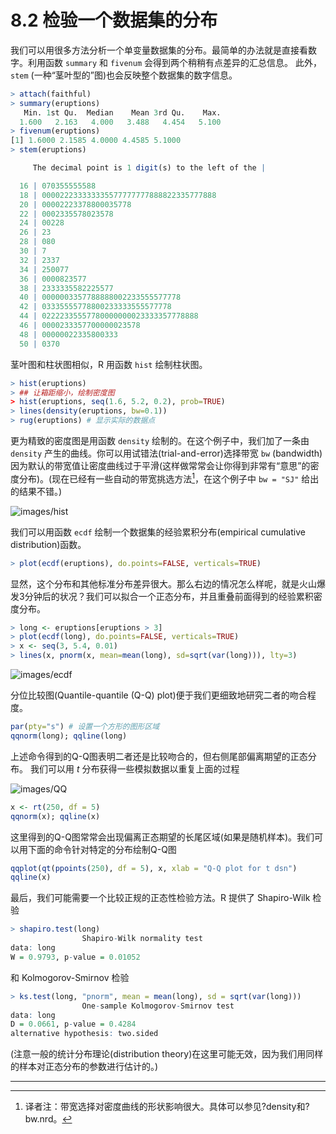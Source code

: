 # 8.2 检验一个数据集的分布

我们可以用很多方法分析一个单变量数据集的分布。最简单的办法就是直接看数字。利用函数 `summary` 和 `fivenum` 会得到两个稍稍有点差异的汇总信息。 此外，`stem` (一种“茎叶型的”图)也会反映整个数据集的数字信息。

```R
> attach(faithful)
> summary(eruptions)
   Min. 1st Qu.  Median    Mean 3rd Qu.    Max. 
  1.600   2.163   4.000   3.488   4.454   5.100 
> fivenum(eruptions)
[1] 1.6000 2.1585 4.0000 4.4585 5.1000 
> stem(eruptions)

     The decimal point is 1 digit(s) to the left of the |

  16 | 070355555588
  18 | 000022233333335577777777888822335777888
  20 | 00002223378800035778
  22 | 0002335578023578
  24 | 00228
  26 | 23
  28 | 080
  30 | 7
  32 | 2337
  34 | 250077
  36 | 0000823577
  38 | 2333335582225577
  40 | 0000003357788888002233555577778
  42 | 03335555778800233333555577778
  44 | 02222335557780000000023333357778888
  46 | 0000233357700000023578
  48 | 00000022335800333
  50 | 0370
```

茎叶图和柱状图相似，R 用函数 `hist`  绘制柱状图。

```R
> hist(eruptions)
> ## 让箱距缩小，绘制密度图
> hist(eruptions, seq(1.6, 5.2, 0.2), prob=TRUE)
> lines(density(eruptions, bw=0.1))
> rug(eruptions) # 显示实际的数据点
```

更为精致的密度图是用函数 `density` 绘制的。在这个例子中，我们加了一条由 `density` 产生的曲线。你可以用试错法(trial-and-error)选择带宽 `bw` (bandwidth) 因为默认的带宽值让密度曲线过于平滑(这样做常常会让你得到非常有“意思”的密度分布)。(现在已经有一些自动的带宽挑选方法[^1]，在这个例子中 `bw = "SJ"` 给出的结果不错。)

![images/hist](https://cran.r-project.org/doc/manuals/r-release/images/hist.png)

我们可以用函数 `ecdf` 绘制一个数据集的经验累积分布(empirical cumulative distribution)函数。

```R
> plot(ecdf(eruptions), do.points=FALSE, verticals=TRUE)
```

显然，这个分布和其他标准分布差异很大。那么右边的情况怎么样呢，就是火山爆发3分钟后的状况？我们可以拟合一个正态分布，并且重叠前面得到的经验累积密度分布。

```R
> long <- eruptions[eruptions > 3]
> plot(ecdf(long), do.points=FALSE, verticals=TRUE)
> x <- seq(3, 5.4, 0.01)
> lines(x, pnorm(x, mean=mean(long), sd=sqrt(var(long))), lty=3)
```

![images/ecdf](https://cran.r-project.org/doc/manuals/r-release/images/ecdf.png)

分位比较图(Quantile-quantile (Q-Q) plot)便于我们更细致地研究二者的吻合程度。

```R
par(pty="s") # 设置一个方形的图形区域 
qqnorm(long); qqline(long)
```

上述命令得到的Q-Q图表明二者还是比较吻合的，但右侧尾部偏离期望的正态分布。 我们可以用 *t* 分布获得一些模拟数据以重复上面的过程

![images/QQ](https://cran.r-project.org/doc/manuals/r-release/images/QQ.png)

```R
x <- rt(250, df = 5) 
qqnorm(x); qqline(x)
```

这里得到的Q-Q图常常会出现偏离正态期望的长尾区域(如果是随机样本)。我们可以用下面的命令针对特定的分布绘制Q-Q图

```R
qqplot(qt(ppoints(250), df = 5), x, xlab = "Q-Q plot for t dsn")
qqline(x)
```

最后，我们可能需要一个比较正规的正态性检验方法。R 提供了 Shapiro-Wilk 检验

```R
> shapiro.test(long)
				Shapiro-Wilk normality test
data: long
W = 0.9793, p-value = 0.01052
```

和 Kolmogorov-Smirnov 检验

```R
> ks.test(long, "pnorm", mean = mean(long), sd = sqrt(var(long)))
				One-sample Kolmogorov-Smirnov test
data: long
D = 0.0661, p-value = 0.4284 
alternative hypothesis: two.sided
```

(注意一般的统计分布理论(distribution theory)在这里可能无效，因为我们用同样的样本对正态分布的参数进行估计的。)





---

[^1]: 译者注：带宽选择对密度曲线的形状影响很大。具体可以参见?density和?bw.nrd。